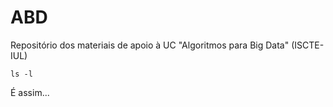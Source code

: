 # ABD
Repositório dos materiais de apoio à UC "Algoritmos para Big Data" (ISCTE-IUL)

    ls -l

É assim...
